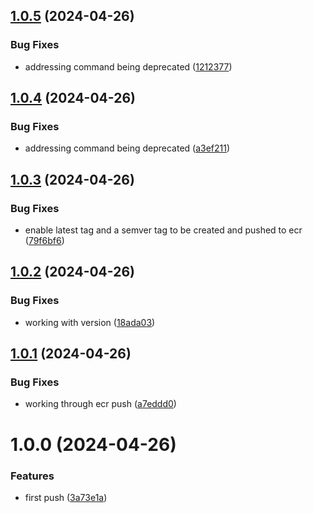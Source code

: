 ## [1.0.5](https://github.com/530Digital/ECR_ECS/compare/1.0.4...1.0.5) (2024-04-26)


### Bug Fixes

* addressing  command being deprecated ([1212377](https://github.com/530Digital/ECR_ECS/commit/1212377cbf9fd2102c0b7d6c78267a29bfa7d709))

## [1.0.4](https://github.com/530Digital/ECR_ECS/compare/1.0.3...1.0.4) (2024-04-26)


### Bug Fixes

* addressing  command being deprecated ([a3ef211](https://github.com/530Digital/ECR_ECS/commit/a3ef21148571657c5731c5a7319a6e65459e2aae))

## [1.0.3](https://github.com/530Digital/ECR_ECS/compare/1.0.2...1.0.3) (2024-04-26)


### Bug Fixes

* enable latest tag and a semver tag to be created and pushed to ecr ([79f6bf6](https://github.com/530Digital/ECR_ECS/commit/79f6bf651799fda6566b6c5044c37a6b606b0f5a))

## [1.0.2](https://github.com/530Digital/ECR_ECS/compare/1.0.1...1.0.2) (2024-04-26)


### Bug Fixes

* working with version ([18ada03](https://github.com/530Digital/ECR_ECS/commit/18ada03db1500ca82be4092c29ca2758d5c1a5a1))

## [1.0.1](https://github.com/530Digital/ECR_ECS/compare/1.0.0...1.0.1) (2024-04-26)


### Bug Fixes

* working through ecr push ([a7eddd0](https://github.com/530Digital/ECR_ECS/commit/a7eddd01f7385401bb5d3ce4e6d791e852ffe2b9))

# 1.0.0 (2024-04-26)


### Features

* first push ([3a73e1a](https://github.com/530Digital/ECR_ECS/commit/3a73e1a471c80601bd27a9235a986a4dec7d3fb0))
